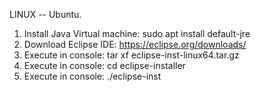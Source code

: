 LINUX -- Ubuntu.
1. Install Java Virtual machine:
sudo apt install default-jre
2. Download Eclipse IDE:
https://eclipse.org/downloads/
3. Execute in console: tar xf eclipse-inst-linux64.tar.gz
4. Execute in console: cd eclipse-installer
5. Execute in console: ./eclipse-inst
